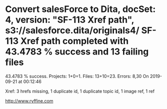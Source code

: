 # Convert salesForce to Dita, docSet: 4, version: "SF-113 Xref path", s3://salesforce.dita/originals4/ SF-113 Xref path completed with 43.4783 % success and 13 failing files

43.4783 % success. Projects: 1+0=1.  Files: 13+10=23. Errors: 8,30  On 2019-09-21 at 00:12:46

Xref: 3 hrefs missing, 1 duplicate id, 1 duplicate topic id, 1 image ref, 1 ref



http://www.ryffine.com
